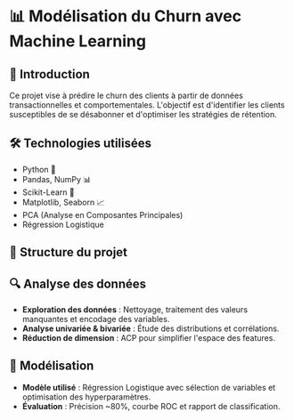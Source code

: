 # 📊 Modélisation du Churn avec Machine Learning

## 🚀 Introduction  
Ce projet vise à prédire le churn des clients à partir de données transactionnelles et comportementales. L'objectif est d'identifier les clients susceptibles de se désabonner et d'optimiser les stratégies de rétention.  

## 🛠️ Technologies utilisées  
- Python 🐍  
- Pandas, NumPy 📊  
- Scikit-Learn 🤖  
- Matplotlib, Seaborn 📈  
- PCA (Analyse en Composantes Principales)  
- Régression Logistique  

## 📂 Structure du projet  

## 🔍 Analyse des données  
- **Exploration des données** : Nettoyage, traitement des valeurs manquantes et encodage des variables.  
- **Analyse univariée & bivariée** : Étude des distributions et corrélations.  
- **Réduction de dimension** : ACP pour simplifier l'espace des features.  

## 🤖 Modélisation  
- **Modèle utilisé** : Régression Logistique avec sélection de variables et optimisation des hyperparamètres.  
- **Évaluation** : Précision ~80%, courbe ROC et rapport de classification. 
